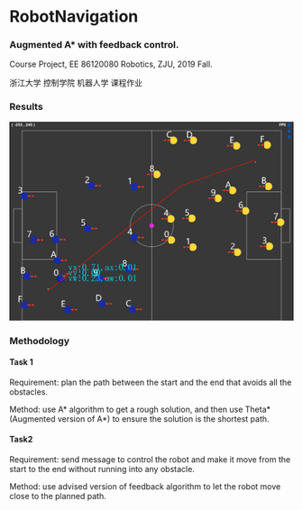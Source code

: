 # RobotNavigation

### Augmented A* with feedback control.

Course Project, EE 86120080 Robotics, ZJU, 2019 Fall.

浙江大学 控制学院 机器人学 课程作业



### Results

![image](https://github.com/RuiFeiHe/RobotNavigation/blob/master/RobotNavigation.png)



### Methodology

#### Task 1

Requirement: plan the path between the start and the end that avoids all the obstacles.

Method: use A* algorithm to get a rough solution, and then use Theta* (Augmented version of A*) to ensure the solution is the shortest path.

#### Task2

Requirement:  send message to control the robot and make it move from the start to the end without running into any obstacle.

Method: use advised version of feedback algorithm to let the robot move close to the planned path.